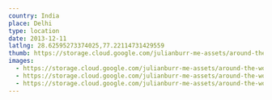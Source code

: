 ```yaml
---
country: India
place: Delhi
type: location
date: 2013-12-11
latlng: 28.62595273374025,77.22114731429559
thumb: https://storage.cloud.google.com/julianburr-me-assets/around-the-world/india/delhi/IMG_1791--thumb.JPG
images:
  - https://storage.cloud.google.com/julianburr-me-assets/around-the-world/india/delhi/IMG_1795.JPG
  - https://storage.cloud.google.com/julianburr-me-assets/around-the-world/india/delhi/IMG_1791.JPG
  - https://storage.cloud.google.com/julianburr-me-assets/around-the-world/india/delhi/IMG_1792.JPG
---
```

